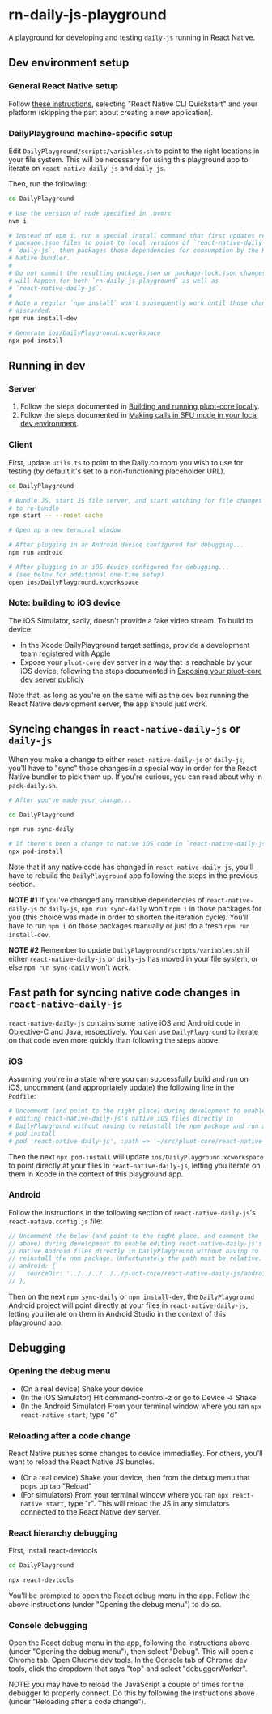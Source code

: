 # rn-daily-js-playground

A playground for developing and testing `daily-js` running in React Native.

## Dev environment setup

### General React Native setup

Follow [these instructions](https://reactnative.dev/docs/environment-setup), selecting "React Native CLI Quickstart" and your platform (skipping the part about creating a new application).

### DailyPlayground machine-specific setup

Edit `DailyPlayground/scripts/variables.sh` to point to the right locations in your file system. This will be necessary for using this playground app to iterate on `react-native-daily-js` and `daily-js`.

Then, run the following:

```bash
cd DailyPlayground

# Use the version of node specified in .nvmrc
nvm i

# Instead of npm i, run a special install command that first updates relevant
# package.json files to point to local versions of `react-native-daily-js` and
# `daily-js`, then packages those dependencies for consumption by the React
# Native bundler.
#
# Do not commit the resulting package.json or package-lock.json changes (which
# will happen for both `rn-daily-js-playground` as well as
# `react-native-daily-js`.
#
# Note a regular `npm install` won't subsequently work until those changes are
# discarded.
npm run install-dev

# Generate ios/DailyPlayground.xcworkspace
npx pod-install
```

## Running in dev

### Server

1. Follow the steps documented in [Building and running pluot-core locally](https://www.notion.so/dailyco/Building-and-running-pluot-core-locally-006e8192a7304fc6b0545c2e527f1aad).
2. Follow the steps documented in [Making calls in SFU mode in your local dev environment](https://www.notion.so/dailyco/Making-calls-in-SFU-mode-in-your-local-dev-environment-66300270ce4f40a4aa0c72b58a7d11ea).

### Client

First, update `utils.ts` to point to the Daily.co room you wish to use for testing (by default it's set to a non-functioning placeholder URL).

```bash
cd DailyPlayground

# Bundle JS, start JS file server, and start watching for file changes in order
# to re-bundle
npm start -- --reset-cache

# Open up a new terminal window

# After plugging in an Android device configured for debugging...
npm run android

# After plugging in an iOS device configured for debugging...
# (see below for additional one-time setup)
open ios/DailyPlayground.xcworkspace
```

### Note: building to iOS device

The iOS Simulator, sadly, doesn't provide a fake video stream. To build to device:

- In the Xcode DailyPlayground target settings, provide a development team registered with Apple
- Expose your `pluot-core` dev server in a way that is reachable by your iOS device, following the steps documented in [Exposing your pluot-core dev server publicly](https://www.notion.so/dailyco/Exposing-your-pluot-core-dev-server-publicly-d70f8aa0836644dabdfc017536d08415)

Note that, as long as you're on the same wifi as the dev box running the React Native development server, the app should just work.

## Syncing changes in `react-native-daily-js` or `daily-js`

When you make a change to either `react-native-daily-js` or `daily-js`, you'll have to "sync" those changes in a special way in order for the React Native bundler to pick them up. If you're curious, you can read about why in `pack-daily.sh`.

```bash
# After you've made your change...

cd DailyPlayground

npm run sync-daily

# If there's been a change to native iOS code in `react-native-daily-js`...
npx pod-install
```

Note that if any native code has changed in `react-native-daily-js`, you'll have to rebuild the `DailyPlayground` app following the steps in the previous section.

**NOTE #1** If you've changed any transitive dependencies of `react-native-daily-js` or `daily-js`, `npm run sync-daily` won't `npm i` in those packages for you (this choice was made in order to shorten the iteration cycle). You'll have to run `npm i` on those packages manually or just do a fresh `npm run install-dev`.

**NOTE #2** Remember to update `DailyPlayground/scripts/variables.sh` if either `react-native-daily-js` or `daily-js` has moved in your file system, or else `npm run sync-daily` won't work.

## Fast path for syncing native code changes in `react-native-daily-js`

`react-native-daily-js` contains some native iOS and Android code in Objective-C and Java, respectively. You can use `DailyPlayground` to iterate on that code even more quickly than following the steps above.

### iOS

Assuming you're in a state where you can successfully build and run on iOS, uncomment (and appropriately update) the following line in the `Podfile`:

```ruby
# Uncomment (and point to the right place) during development to enable
# editing react-native-daily-js's native iOS files directly in
# DailyPlayground without having to reinstall the npm package and run another
# pod install
# pod 'react-native-daily-js', :path => '~/src/pluot-core/react-native-daily-js'
```

Then the next `npx pod-install` will update `ios/DailyPlayground.xcworkspace` to point directly at your files in `react-native-daily-js`, letting you iterate on them in Xcode in the context of this playground app.

### Android

Follow the instructions in the following section of `react-native-daily-js`'s `react-native.config.js` file:

```js
// Uncomment the below (and point to the right place, and comment the
// above) during development to enable editing react-native-daily-js's
// native Android files directly in DailyPlayground without having to
// reinstall the npm package. Unfortunately the path must be relative.
// android: {
//   sourceDir: '../../../../../pluot-core/react-native-daily-js/android/',
// },
```

Then on the next `npm sync-daily` or `npm install-dev`, the `DailyPlayground` Android project will point directly at your files in `react-native-daily-js`, letting you iterate on them in Android Studio in the context of this playground app.

## Debugging

### Opening the debug menu

- (On a real device) Shake your device
- (In the iOS Simulator) Hit command-control-z or go to Device -> Shake
- (In the Android Simulator) From your terminal window where you ran `npx react-native start`, type "d"

### Reloading after a code change

React Native pushes some changes to device immediatley. For others, you'll want to reload the React Native JS bundles.

- (Or a real device) Shake your device, then from the debug menu that pops up tap "Reload"
- (For simulators) From your terminal window where you ran `npx react-native start`, type "r". This will reload the JS in any simulators connected to the React Native dev server.

### React hierarchy debugging

First, install react-devtools

```bash
cd DailyPlayground

npx react-devtools
```

You'll be prompted to open the React debug menu in the app. Follow the above instructions (under "Opening the debug menu") to do so.

### Console debugging

Open the React debug menu in the app, following the instructions above (under "Opening the debug menu"), then select "Debug". This will open a Chrome tab. Open Chrome dev tools. In the Console tab of Chrome dev tools, click the dropdown that says "top" and select "debuggerWorker".

NOTE: you may have to reload the JavaScript a couple of times for the debugger to properly connect. Do this by following the instructions above (under "Reloading after a code change").
